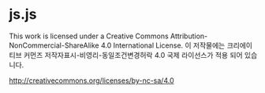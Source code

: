 # js.js
This work is licensed under a Creative Commons Attribution-NonCommercial-ShareAlike 4.0 International License.
이 저작물에는 크리에이티브 커먼즈 저작자표시-비영리-동일조건변경허락 4.0 국제 라이선스가 적용 되어 있습니다.

http://creativecommons.org/licenses/by-nc-sa/4.0
